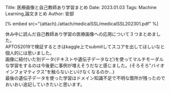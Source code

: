 Title: 医療画像と自己教師あり学習まとめ
Date: 2023.01.03
Tags: Machine Learning,論文まとめ
Author: 安部


[% embed src="{attach}./attach/medicalSSL/medicalSSL202301.pdf" %]

休み中に読んだ自己教師あり学習の医療画像への応用について３つまとめました。<br>
APTOS2019で検証するときはkaggle上でsubmitしてスコアを出してほしいなと個人的には思いました。<br>
画像に紐付いた別データ(テキストや遺伝子データなど)を使ってマルチモーダルな学習をするのは今後更に事例が増えそうだなと感じました。(そろそろ"バイオインフォマティクス"を触らないといけなくなるのか...)<br>
最後の遺伝子データを使った学習はドメイン知識不足で不明な箇所が残ったのでおいおい追記していきたいと思います。<br>
